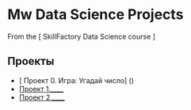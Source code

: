 # Mw Data Science Projects
From the [ SkillFactory Data Science course ] 

## Проекты

* [ Проект 0. Игра: Угадай число] ()
* [Проект 1.____](_____)
* [Проект 2.____](_____)
